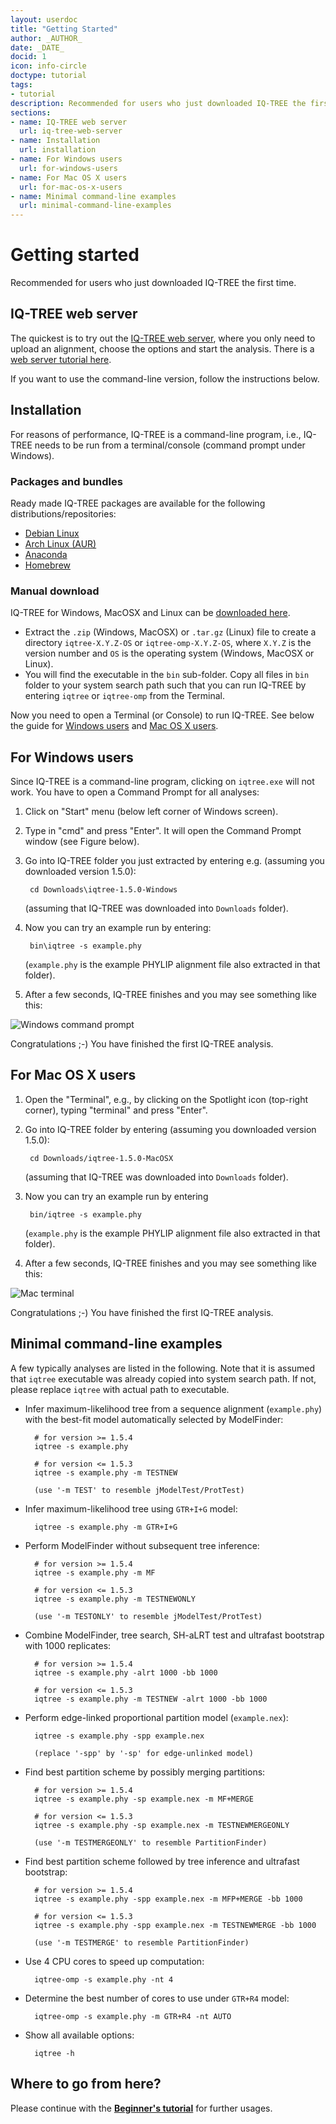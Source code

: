 ```yaml
---
layout: userdoc
title: "Getting Started"
author: _AUTHOR_
date: _DATE_
docid: 1
icon: info-circle
doctype: tutorial
tags:
- tutorial
description: Recommended for users who just downloaded IQ-TREE the first time.
sections:
- name: IQ-TREE web server
  url: iq-tree-web-server
- name: Installation
  url: installation
- name: For Windows users
  url: for-windows-users
- name: For Mac OS X users
  url: for-mac-os-x-users
- name: Minimal command-line examples
  url: minimal-command-line-examples
---
```


Getting started
===============

Recommended for users who just downloaded IQ-TREE the first time.
<!--more-->


IQ-TREE web server
------------------
<div class="hline"></div>

The quickest is to try out the [IQ-TREE web server](http://iqtree.cibiv.univie.ac.at), where you only need to upload an alignment, choose the options and start the analysis. There is a [web server tutorial here](Web-Server-Tutorial). 

If you want to use the command-line version, follow the instructions below.

Installation
------------
<div class="hline"></div>

For reasons of performance, IQ-TREE is a command-line program, i.e., IQ-TREE needs to be run from a terminal/console (command prompt under Windows).

### Packages and bundles

Ready made IQ-TREE packages are available for the following distributions/repositories:

* [Debian Linux](https://packages.debian.org/unstable/science/iqtree)
* [Arch Linux (AUR)](https://aur.archlinux.org/packages/iqtree-latest/)
* [Anaconda](https://anaconda.org/bioconda/iqtree)
* [Homebrew](http://braumeister.org/repos/Homebrew/homebrew-science/formula/iqtree)

### Manual download

IQ-TREE for Windows, MacOSX and Linux can be [downloaded here](http://www.iqtree.org/#download).

* Extract the `.zip` (Windows, MacOSX) or `.tar.gz` (Linux) file to create a directory `iqtree-X.Y.Z-OS` or `iqtree-omp-X.Y.Z-OS`, where `X.Y.Z` is the version number and `OS` is the operating system (Windows, MacOSX or Linux).
* You will find the executable in the `bin` sub-folder. Copy all files in `bin` folder to your system search path such that you can run IQ-TREE by entering `iqtree` or `iqtree-omp` from the Terminal.

Now you need to open a Terminal (or Console) to run IQ-TREE. See below the guide for [Windows users](#for-windows-users) and [Mac OS X users](#for-mac-os-x-users).

For Windows users
-----------------
<div class="hline"></div>

Since IQ-TREE is a command-line program, clicking on `iqtree.exe` will not work. You have to open a Command Prompt for all analyses:

1. Click on "Start" menu (below left corner of Windows screen).
2. Type in "cmd" and press "Enter". It will open the Command Prompt window (see Figure below).
3. Go into IQ-TREE folder you just extracted by entering e.g. (assuming you downloaded version 1.5.0):

        cd Downloads\iqtree-1.5.0-Windows
        
    (assuming that IQ-TREE was downloaded into `Downloads` folder).
4. Now you can try an example run by entering:

        bin\iqtree -s example.phy
        
    (`example.phy` is the example PHYLIP alignment file also extracted in that folder).
5. After a few seconds, IQ-TREE finishes and you may see something like this:

![Windows command prompt](images/win-cmd2.png)

Congratulations ;-) You have finished the first IQ-TREE analysis.


For Mac OS X users
------------------
<div class="hline"></div>

1. Open the "Terminal", e.g., by clicking on the Spotlight icon (top-right corner), typing "terminal" and press "Enter".
2. Go into IQ-TREE folder by entering (assuming you downloaded version 1.5.0):

        cd Downloads/iqtree-1.5.0-MacOSX

    (assuming that IQ-TREE was downloaded into `Downloads` folder).
3. Now you can try an example run by entering 

        bin/iqtree -s example.phy

    (`example.phy` is the example PHYLIP alignment file also extracted in that folder).
4. After a few seconds, IQ-TREE finishes and you may see something like this:

![Mac terminal](images/mac-cmd2.png)

Congratulations ;-) You have finished the first IQ-TREE analysis.



Minimal command-line examples
-----------------------------
<div class="hline"></div>

A few typically analyses are listed in the following. Note that it is assumed that `iqtree` executable was already copied into system search path. If not, please replace `iqtree` with actual path to executable.

* Infer maximum-likelihood tree from a sequence alignment (`example.phy`)
   with the best-fit model automatically selected by ModelFinder:

        # for version >= 1.5.4
        iqtree -s example.phy

        # for version <= 1.5.3
        iqtree -s example.phy -m TESTNEW

        (use '-m TEST' to resemble jModelTest/ProtTest)

* Infer maximum-likelihood tree using `GTR+I+G` model:

        iqtree -s example.phy -m GTR+I+G

* Perform ModelFinder without subsequent tree inference:
        
        # for version >= 1.5.4
        iqtree -s example.phy -m MF

        # for version <= 1.5.3
        iqtree -s example.phy -m TESTNEWONLY

        (use '-m TESTONLY' to resemble jModelTest/ProtTest)

* Combine ModelFinder, tree search, SH-aLRT test and ultrafast bootstrap with 1000 replicates:

        # for version >= 1.5.4
        iqtree -s example.phy -alrt 1000 -bb 1000

        # for version <= 1.5.3
        iqtree -s example.phy -m TESTNEW -alrt 1000 -bb 1000

* Perform edge-linked proportional partition model (`example.nex`):

        iqtree -s example.phy -spp example.nex

        (replace '-spp' by '-sp' for edge-unlinked model)

* Find best partition scheme by possibly merging partitions:

        # for version >= 1.5.4
        iqtree -s example.phy -sp example.nex -m MF+MERGE

        # for version <= 1.5.3
        iqtree -s example.phy -sp example.nex -m TESTNEWMERGEONLY
        
        (use '-m TESTMERGEONLY' to resemble PartitionFinder)

* Find best partition scheme followed by tree inference and ultrafast bootstrap:

        # for version >= 1.5.4
        iqtree -s example.phy -spp example.nex -m MFP+MERGE -bb 1000

        # for version <= 1.5.3
        iqtree -s example.phy -spp example.nex -m TESTNEWMERGE -bb 1000

        (use '-m TESTMERGE' to resemble PartitionFinder)

* Use 4 CPU cores to speed up computation:

        iqtree-omp -s example.phy -nt 4

* Determine the best number of cores to use under `GTR+R4` model:

        iqtree-omp -s example.phy -m GTR+R4 -nt AUTO

* Show all available options: 

        iqtree -h
        

Where to go from here?
----------------------------
<div class="hline"></div>

Please continue with the **[Beginner's tutorial](Tutorial)** for further usages.



